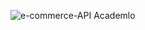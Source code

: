 ![e-commerce-API Academlo](https://github.com/user-attachments/assets/c1be0b88-59ef-45da-bf9b-3da11ff6e315)
